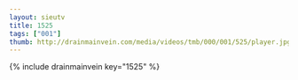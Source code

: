 ```yaml
--- 
layout: sieutv
title: 1525
tags: ["001"]
thumb: http://drainmainvein.com/media/videos/tmb/000/001/525/player.jpg
---
```

{% include drainmainvein key="1525" %} 
